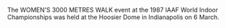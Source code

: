 The WOMEN'S 3000 METRES WALK event at the 1987 IAAF World Indoor Championships was held at the Hoosier Dome in Indianapolis on 6 March.
